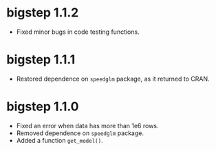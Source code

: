 # bigstep 1.1.2

* Fixed minor bugs in code testing functions.

# bigstep 1.1.1

* Restored dependence on `speedglm` package, as it returned to CRAN.

# bigstep 1.1.0

* Fixed an error when data has more than 1e6 rows.
* Removed dependence on `speedglm` package.
* Added a function `get_model()`.
